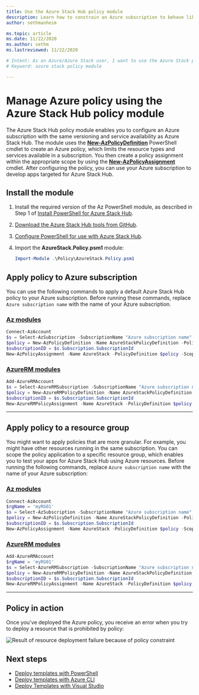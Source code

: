 ```yaml
---
title: Use the Azure Stack Hub policy module
description: Learn how to constrain an Azure subscription to behave like an Azure Stack Hub subscription
author: sethmanheim

ms.topic: article
ms.date: 11/22/2020
ms.author: sethm
ms.lastreviewed: 11/22/2020

# Intent: As an Azure/Azure Stack user, I want to use the Azure Stack policy module to configure an Azure sub with the same versioning and service availability as my Azure Stack sub, allowing me to develop apps targeted for Azure Stack.
# Keyword: azure stack policy module

---
```



# Manage Azure policy using the Azure Stack Hub policy module

The Azure Stack Hub policy module enables you to configure an Azure subscription with the same versioning and service availability as Azure Stack Hub. The module uses the [**New-AzPolicyDefinition**](/powershell/module/Az.resources/new-Azpolicydefinition) PowerShell cmdlet to create an Azure policy, which limits the resource types and services available in a subscription. You then create a policy assignment within the appropriate scope by using the [**New-AzPolicyAssignment**](/powershell/module/Az.resources/new-Azpolicyassignment) cmdlet. After configuring the policy, you can use your Azure subscription to develop apps targeted for Azure Stack Hub.

## Install the module

1. Install the required version of the Az PowerShell module, as described in Step 1 of [Install PowerShell for Azure Stack Hub](../operator/powershell-install-az-module.md).
2. [Download the Azure Stack Hub tools from GitHub](../operator/azure-stack-powershell-download.md).
3. [Configure PowerShell for use with Azure Stack Hub](azure-stack-powershell-configure-user.md).
4. Import the **AzureStack.Policy.psm1** module:

   ```powershell
   Import-Module .\Policy\AzureStack.Policy.psm1
   ```

## Apply policy to Azure subscription

You can use the following commands to apply a default Azure Stack Hub policy to your Azure subscription. Before running these commands, replace `Azure subscription name` with the name of your Azure subscription.

### [Az modules](#tab/az1)

```powershell
Connect-AzAccount
$s = Select-AzSubscription -SubscriptionName "Azure subscription name"
$policy = New-AzPolicyDefinition -Name AzureStackPolicyDefinition -Policy (Get-AzsPolicy)
$subscriptionID = $s.Subscription.SubscriptionId
New-AzPolicyAssignment -Name AzureStack -PolicyDefinition $policy -Scope /subscriptions/$subscriptionID
```
### [AzureRM modules](#tab/azurerm1)

```powershell
Add-AzureRMAccount
$s = Select-AzureRMSubscription -SubscriptionName "Azure subscription name"
$policy = New-AzureRMPolicyDefinition -Name AzureStackPolicyDefinition -Policy (Get-AzsPolicy)
$subscriptionID = $s.Subscription.SubscriptionId
New-AzureRMPolicyAssignment -Name AzureStack -PolicyDefinition $policy -Scope /subscriptions/$subscriptionID
```

---

## Apply policy to a resource group

You might want to apply policies that are more granular. For example, you might have other resources running in the same subscription. You can scope the policy application to a specific resource group, which enables you to test your apps for Azure Stack Hub using Azure resources. Before running the following commands, replace `Azure subscription name` with the name of your Azure subscription:

### [Az modules](#tab/az2)

```powershell
Connect-AzAccount
$rgName = 'myRG01'
$s = Select-AzSubscription -SubscriptionName "Azure subscription name"
$policy = New-AzPolicyDefinition -Name AzureStackPolicyDefinition -Policy (Get-AzsPolicy)
$subscriptionID = $s.Subscription.SubscriptionId
New-AzPolicyAssignment -Name AzureStack -PolicyDefinition $policy -Scope /subscriptions/$subscriptionID/resourceGroups/$rgName
```
### [AzureRM modules](#tab/azurerm2)
 
```powershell
Add-AzureRMAccount
$rgName = 'myRG01'
$s = Select-AzureRMSubscription -SubscriptionName "Azure subscription name"
$policy = New-AzureRMPolicyDefinition -Name AzureStackPolicyDefinition -Policy (Get-AzsPolicy)
$subscriptionID = $s.Subscription.SubscriptionId
New-AzureRMPolicyAssignment -Name AzureStack -PolicyDefinition $policy -Scope /subscriptions/$subscriptionID/resourceGroups/$rgName
```

---

## Policy in action

Once you've deployed the Azure policy, you receive an error when you try to deploy a resource that is prohibited by policy:

![Result of resource deployment failure because of policy constraint](./media/azure-stack-policy-module/image1.png)

## Next steps

* [Deploy templates with PowerShell](azure-stack-deploy-template-powershell.md)
* [Deploy templates with Azure CLI](azure-stack-deploy-template-command-line.md)
* [Deploy Templates with Visual Studio](azure-stack-deploy-template-visual-studio.md)
